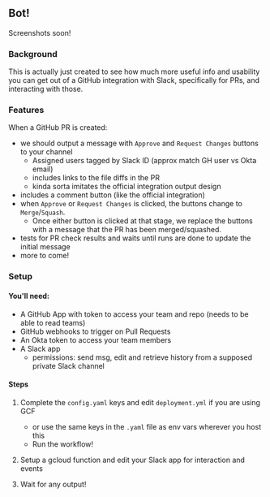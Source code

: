 ## Bot!

Screenshots soon!

### Background

This is actually just created to see how much more useful info and usability you can get out of a GitHub integration with Slack, specifically for PRs, and interacting with those.

### Features

When a GitHub PR is created:
  - we should output a message with `Approve` and `Request Changes` buttons to your channel
    - Assigned users tagged by Slack ID (approx match GH user vs Okta email)
    - includes links to the file diffs in the PR
    - kinda sorta imitates the official integration output design
  - includes a comment button (like the official integration)
  - when `Approve` or `Request Changes` is clicked, the buttons change to `Merge`/`Squash`.  
    - Once either button is clicked at that stage, we replace the buttons with a message that the PR has been merged/squashed.
  - tests for PR check results and waits until runs are done to update the initial message
  - more to come!

### Setup

#### You'll need:
- A GitHub App with token to access your team and repo (needs to be able to read teams)
- GitHub webhooks to trigger on Pull Requests
- An Okta token to access your team members
- A Slack app
  - permissions: send msg, edit and retrieve history from a supposed private Slack channel

#### Steps
1. Complete the `config.yaml` keys and edit `deployment.yml` if you are using GCF
      - or use the same keys in the `.yaml` file as env vars wherever you host this
      - Run the workflow!

2. Setup a gcloud function and edit your Slack app for interaction and events  
3. Wait for any output!

